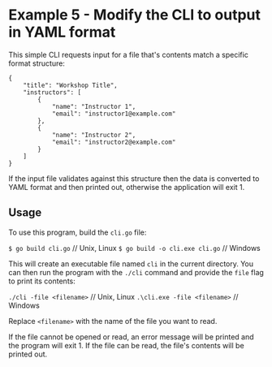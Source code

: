 # Example 5 - Modify the CLI to output in YAML format

This simple CLI requests input for a file that's contents match a specific format structure: 

```
{
    "title": "Workshop Title",
    "instructors": [
        {
            "name": "Instructor 1",
            "email": "instructor1@example.com"
        },
        {
            "name": "Instructor 2",
            "email": "instructor2@example.com"
        }
    ]
}
```

If the input file validates against this structure then the data is converted to YAML format and then printed out, otherwise the application will exit 1.

## Usage

To use this program, build the `cli.go` file:

`$ go build cli.go` // Unix, Linux
`$ go build -o cli.exe cli.go` // Windows

This will create an executable file named `cli` in the current directory. You can then run the program with the `./cli` command and provide the `file` flag to print its contents:

`./cli -file <filename>` // Unix, Linux
`.\cli.exe -file <filename>` // Windows

Replace `<filename>` with the name of the file you want to read.

If the file cannot be opened or read, an error message will be printed and the program will exit 1.  If the file can be read, the file's contents will be printed out.